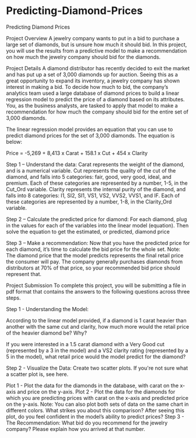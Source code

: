 # Predicting-Diamond-Prices
Predicting Diamond Prices

Project Overview
A jewelry company wants to put in a bid to purchase a large set of diamonds, but is unsure how much it should bid. In this project, you will use the results from a predictive model to make a recommendation on how much the jewelry company should bid for the diamonds.

Project Details
A diamond distributor has recently decided to exit the market and has put up a set of 3,000 diamonds up for auction. Seeing this as a great opportunity to expand its inventory, a jewelry company has shown interest in making a bid. To decide how much to bid, the company’s analytics team used a large database of diamond prices to build a linear regression model to predict the price of a diamond based on its attributes. You, as the business analysts, are tasked to apply that model to make a recommendation for how much the company should bid for the entire set of 3,000 diamonds.

The linear regression model provides an equation that you can use to predict diamond prices for the set of 3,000 diamonds. The equation is below:

Price = -5,269 + 8,413 x Carat + 158.1 x Cut + 454 x Clarity


Step 1 – Understand the data:
Carat represents the weight of the diamond, and is a numerical variable.
Cut represents the quality of the cut of the diamond, and falls into 5 categories: fair, good, very good, ideal, and premium. Each of these categories are represented by a number, 1-5, in the Cut_Ord variable.
Clarity represents the internal purity of the diamond, and falls into 8 categories: I1, SI2, SI1, VS1, VS2, VVS2, VVS1, and IF. Each of these categories are represented by a number, 1-8, in the Clarity_Ord variable.


Step 2 – Calculate the predicted price for diamond: For each diamond, plug in the values for each of the variables into the linear model (equation). Then solve the equation to get the estimated, or predicted, diamond price


Step 3 – Make a recommendation: Now that you have the predicted price for each diamond, it’s time to calculate the bid price for the whole set. Note: The diamond price that the model predicts represents the final retail price the consumer will pay. The company generally purchases diamonds from distributors at 70% of that price, so your recommended bid price should represent that.


Project Submission
To complete this project, you will be submitting a file in pdf format that contains the answers to the following questions across three steps.

Step 1 - Understanding the Model:

According to the linear model provided, if a diamond is 1 carat heavier than another with the same cut and clarity, how much more would the retail price of the heavier diamond be? Why?

If you were interested in a 1.5 carat diamond with a Very Good cut (represented by a 3 in the model) and a VS2 clarity rating (represented by a 5 in the model), what retail price would the model predict for the diamond?

Step 2 - Visualize the Data: Create two scatter plots. If you're not sure what a scatter plot is, see here.

Plot 1 - Plot the data for the diamonds in the database, with carat on the x-axis and price on the y-axis.
Plot 2 - Plot the data for the diamonds for which you are predicting prices with carat on the x-axis and predicted price on the y-axis.
Note: You can also plot both sets of data on the same chart in different colors.
What strikes you about this comparison? After seeing this plot, do you feel confident in the model’s ability to predict prices?
Step 3 - The Recommendation: What bid do you recommend for the jewelry company? Please explain how you arrived at that number.
